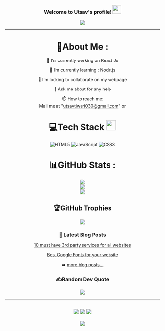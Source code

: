 <h3 align="center">
  Welcome to Utsav's profile!
  <img src="https://media.giphy.com/media/hvRJCLFzcasrR4ia7z/giphy.gif" width="28">
</h3>
<p align="center">
  <a href="https://github.com/CodeWhiteWeb/CodeWhiteWeb"><img src="https://readme-typing-svg.herokuapp.com?color=%2336BCF7&center=true&vCenter=true&lines=Hi+%2C+welcome+to+my+Github+page;I+am+CodeWhiteWeb;I+am+a+High+school+student;Web+Dev;Game+Dev;Bot+Dev;Crypto+Lover+%3C3"></a>
</p>

---
<div align="center">
  
# 💫About Me :
🔭 I’m currently working on React Js
  
🌱 I’m currently learning : Node.js

  👯 I’m looking to collaborate on my webpage

  💬 Ask me about for any help

  📫 How to reach me:  
  Mail me at "utsavtiwari030@gmail.com" or 




# 💻Tech Stack <img src = "https://media2.giphy.com/media/QssGEmpkyEOhBCb7e1/giphy.gif?cid=ecf05e47a0n3gi1bfqntqmob8g9aid1oyj2wr3ds3mg700bl&rid=giphy.gif" width = 32px> 
![HTML5](https://img.shields.io/badge/html5-%23E34F26.svg?style=for-the-badge&logo=html5&logoColor=white) ![JavaScript](https://img.shields.io/badge/javascript-%23323330.svg?style=for-the-badge&logo=javascript&logoColor=%23F7DF1E) ![CSS3](https://img.shields.io/badge/css3-%231572B6.svg?style=for-the-badge&logo=css3&logoColor=white) 
# 📊GitHub Stats :
![](https://github-readme-stats.vercel.app/api?username=CodeWhiteWeb&theme=radical&hide_border=false&include_all_commits=false&count_private=false)<br/>
![](https://github-readme-streak-stats.herokuapp.com/?user=CodeWhiteWeb&theme=radical&hide_border=false)<br/>
![](https://github-readme-stats.vercel.app/api/top-langs/?username=CodeWhiteWeb&theme=radical&hide_border=false&include_all_commits=false&count_private=false&layout=compact)

## 🏆GitHub Trophies
![](https://github-profile-trophy.vercel.app/?username=CodeWhiteWeb&theme=discord&no-frame=false&no-bg=false&margin-w=4)

### 📕 Latest Blog Posts

<!-- BLOG-POST-LIST:START -->
 [10 must have 3rd party services for all websites](https://dev.to/codewhiteweb/10-must-have-3rd-party-services-for-all-websites-584m)
  
 [Best Google Fonts for your website](https://dev.to/codewhiteweb/best-google-fonts-for-your-website-3e5k)
<!-- BLOG-POST-LIST:END -->

➡️ [more blog posts...](https://dev.to/codewhiteweb)

### ✍️Random Dev Quote
![](https://quotes-github-readme.vercel.app/api?type=horizontal&theme=merko)

---
![](https://forthebadge.com/images/badges/powered-by-black-magic.svg)
![](http://ForTheBadge.com/images/badges/built-by-developers.svg)
![](https://forthebadge.com/images/badges/uses-brains.svg)
---
![](https://komarev.com/ghpvc/?username=CodeWhiteWeb&label=Visitors+Count&color=brightgreen)
</div>
